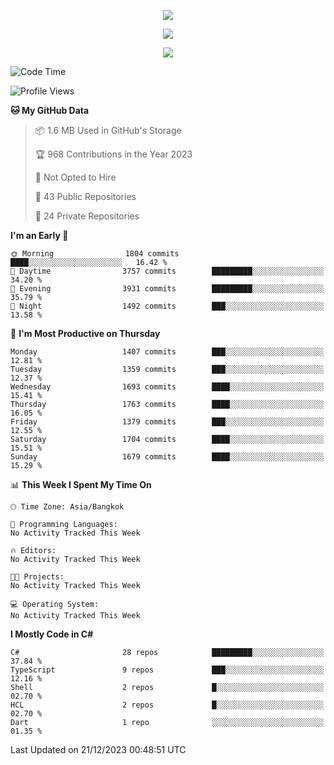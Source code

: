<p align="center">
  <a href="say-hi.gif"> 
    <img align="center" src="say-hi.gif"/>
  </a>
</p>
<p align="center">
  <a href="https://github.com/htthinh1999">
    <img align="center" src="https://github-readme-stats-kappa-pink.vercel.app/api?username=htthinh1999&show_icons=true&count_private=true&theme=dracula"/>
  </a>
</p>
<p align="center">
  <a href="https://github.com/htthinh1999">
    <img src="https://github-readme-stats-kappa-pink.vercel.app/api/top-langs/?username=htthinh1999&layout=compact&langs_count=6&count_private=true&hide=tsql,hlsl,glsl,shaderlab&theme=dracula"/>
  </a>
</p>

<!--START_SECTION:waka-->
![Code Time](http://img.shields.io/badge/Code%20Time-0%20secs-blue)

![Profile Views](http://img.shields.io/badge/Profile%20Views-4-blue)

**🐱 My GitHub Data** 

> 📦 1.6 MB Used in GitHub's Storage 
 > 
> 🏆 968 Contributions in the Year 2023
 > 
> 🚫 Not Opted to Hire
 > 
> 📜 43 Public Repositories 
 > 
> 🔑 24 Private Repositories 
 > 
**I'm an Early 🐤** 

```text
🌞 Morning                1804 commits        ████░░░░░░░░░░░░░░░░░░░░░   16.42 % 
🌆 Daytime                3757 commits        █████████░░░░░░░░░░░░░░░░   34.20 % 
🌃 Evening                3931 commits        █████████░░░░░░░░░░░░░░░░   35.79 % 
🌙 Night                  1492 commits        ███░░░░░░░░░░░░░░░░░░░░░░   13.58 % 
```
📅 **I'm Most Productive on Thursday** 

```text
Monday                   1407 commits        ███░░░░░░░░░░░░░░░░░░░░░░   12.81 % 
Tuesday                  1359 commits        ███░░░░░░░░░░░░░░░░░░░░░░   12.37 % 
Wednesday                1693 commits        ████░░░░░░░░░░░░░░░░░░░░░   15.41 % 
Thursday                 1763 commits        ████░░░░░░░░░░░░░░░░░░░░░   16.05 % 
Friday                   1379 commits        ███░░░░░░░░░░░░░░░░░░░░░░   12.55 % 
Saturday                 1704 commits        ████░░░░░░░░░░░░░░░░░░░░░   15.51 % 
Sunday                   1679 commits        ████░░░░░░░░░░░░░░░░░░░░░   15.29 % 
```


📊 **This Week I Spent My Time On** 

```text
🕑︎ Time Zone: Asia/Bangkok

💬 Programming Languages: 
No Activity Tracked This Week

🔥 Editors: 
No Activity Tracked This Week

🐱‍💻 Projects: 
No Activity Tracked This Week

💻 Operating System: 
No Activity Tracked This Week
```

**I Mostly Code in C#** 

```text
C#                       28 repos            █████████░░░░░░░░░░░░░░░░   37.84 % 
TypeScript               9 repos             ███░░░░░░░░░░░░░░░░░░░░░░   12.16 % 
Shell                    2 repos             █░░░░░░░░░░░░░░░░░░░░░░░░   02.70 % 
HCL                      2 repos             █░░░░░░░░░░░░░░░░░░░░░░░░   02.70 % 
Dart                     1 repo              ░░░░░░░░░░░░░░░░░░░░░░░░░   01.35 % 
```




 Last Updated on 21/12/2023 00:48:51 UTC
<!--END_SECTION:waka-->
